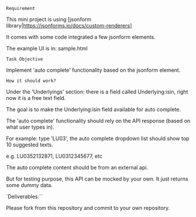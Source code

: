 `Requirement`

  This mini project is using [jsonform library|https://jsonforms.io/docs/custom-renderers]

  It comes with some code integrated a few jsonform elements.

  The example UI is in: sample.html

`Task Objective`

  Implement 'auto complete' functionality based on the jsonform element.

`How it should work?`

  Under the 'Underlyings' section: there is a field called Underlying:isin, right now it is a free text field.

  The goal is to make the Underlying:isin field available for auto complete.

  The 'auto complete' functionality should rely on the API response (based on what user types in).

  For example: type 'LU03', the auto complete dropdown list should show top 10 suggested texts.

  e.g. LU0352132871, LU0312345677, etc

  The auto complete content should be from an external api.

  But for testing purpose, this API can be mocked by your own. It just returns some dummy data.



`Deliverables:``

  Please fork from this repository and commit to your own repository.
